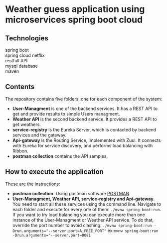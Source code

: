 # Weather guess application using microservices spring boot cloud

## Technologies
spring boot\
spring cloud netflix\
restfull API\
mysql database\
maven


## Contents

The repository contains five folders, one for each component of the system:

* **User-Managment** is one of the backend services. It has a REST API to get and provide results to simple Users managment.
* **Weather API** is the second backend service. It provides a REST API to get weathers.
* **service-registry** is the Eureka Server, which is contacted by backend services and the gateway.
* **Api-gateway** is the Routing Service, implemented with Zuul. It connects with Eureka for service discovery, and performs load balancing with Ribbon.
* **postman collection** contains the API samples.

## How to execute the application

These are the instructions:

* **postman collection**. Using postman software [POSTMAN](https://www.postman.com/).
* **User-Managment, Weather API, service-registry and Api-gateway**. You need to start all these services using the command line. Navigate to each folder and execute for every one of them: `./mvnw spring-boot:run`. If you want to try load balancing you can execute more than one instance of the User-Managment or Weather API service. To do that, override the port number to avoid clashing: `./mvnw spring-boot:run -Drun.arguments="--server.port=A_FREE_PORT"` ex:`mvnw spring-boot:run -Drun.arguments="--server.port=8081`

